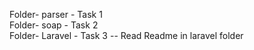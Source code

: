Folder- parser  - Task 1 <br />
Folder- soap    - Task 2 <br />
Folder- Laravel - Task 3 -- Read Readme in laravel folder

